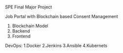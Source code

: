 SPE Final Major Project

Job Portal with Blockchain based Consent Management
  1. Blockchain Model
  2. Backend
  3. Frontend

DevOps:
  1.Docker
  2.Jenkins
  3.Ansible
  4.Kubernets
